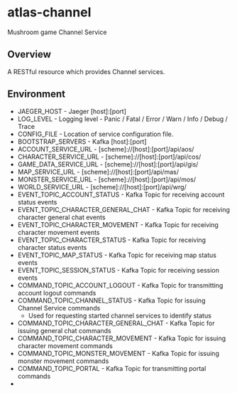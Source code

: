# atlas-channel

Mushroom game Channel Service

## Overview

A RESTful resource which provides Channel services.

## Environment

- JAEGER_HOST - Jaeger [host]:[port]
- LOG_LEVEL - Logging level - Panic / Fatal / Error / Warn / Info / Debug / Trace
- CONFIG_FILE - Location of service configuration file.
- BOOTSTRAP_SERVERS - Kafka [host]:[port]
- ACCOUNT_SERVICE_URL - [scheme]://[host]:[port]/api/aos/
- CHARACTER_SERVICE_URL - [scheme]://[host]:[port]/api/cos/
- GAME_DATA_SERVICE_URL - [scheme]://[host]:[port]/api/gis/
- MAP_SERVICE_URL - [scheme]://[host]:[port]/api/mas/
- MONSTER_SERVICE_URL - [scheme]://[host]:[port]/api/mos/
- WORLD_SERVICE_URL - [scheme]://[host]:[port]/api/wrg/
- EVENT_TOPIC_ACCOUNT_STATUS - Kafka Topic for receiving account status events
- EVENT_TOPIC_CHARACTER_GENERAL_CHAT - Kafka Topic for receiving character general chat events
- EVENT_TOPIC_CHARACTER_MOVEMENT - Kafka Topic for receiving character movement events
- EVENT_TOPIC_CHARACTER_STATUS - Kafka Topic for receiving character status events
- EVENT_TOPIC_MAP_STATUS - Kafka Topic for receiving map status events
- EVENT_TOPIC_SESSION_STATUS - Kafka Topic for receiving session events
- COMMAND_TOPIC_ACCOUNT_LOGOUT - Kafka Topic for transmitting account logout commands
- COMMAND_TOPIC_CHANNEL_STATUS - Kafka Topic for issuing Channel Service commands
    - Used for requesting started channel services to identify status
- COMMAND_TOPIC_CHARACTER_GENERAL_CHAT - Kafka Topic for issuing general chat commands
- COMMAND_TOPIC_CHARACTER_MOVEMENT - Kafka Topic for issuing character movement commands
- COMMAND_TOPIC_MONSTER_MOVEMENT - Kafka Topic for issuing monster movement commands
- COMMAND_TOPIC_PORTAL - Kafka Topic for transmitting portal commands
- 
